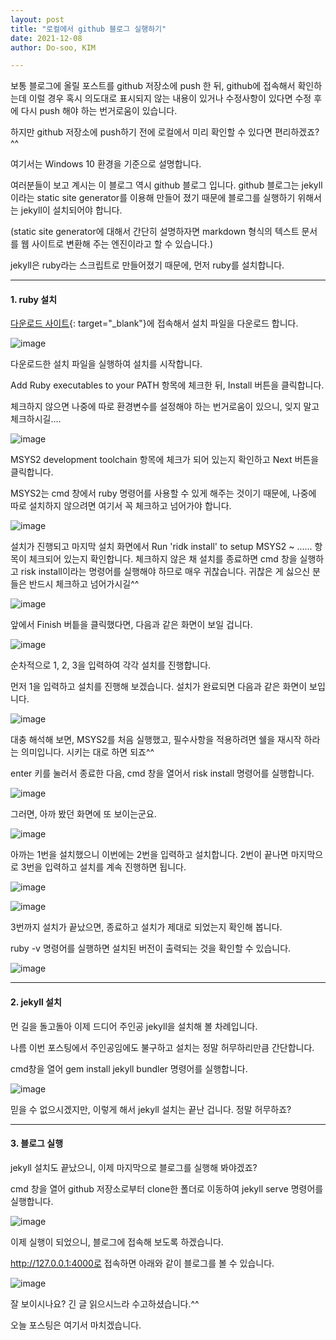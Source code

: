 ```yaml
---
layout: post
title: "로컬에서 github 블로그 실행하기"
date: 2021-12-08
author: Do-soo, KIM

---
```


보통 블로그에 올릴 포스트를 github 저장소에 push 한 뒤, github에 접속해서 확인하는데 이럴 경우 혹시 의도대로 표시되지 않는 내용이 있거나 수정사항이 있다면
수정 후에 다시 push 해야 하는 번거로움이 있습니다. 

하지만 github 저장소에 push하기 전에 로컬에서 미리 확인할 수 있다면 편리하겠죠?^^

여기서는 Windows 10 환경을 기준으로 설명합니다.



여러분들이 보고 계시는 이 블로그 역시 github 블로그 입니다. github 블로그는 jekyll 이라는 static site generator를 이용해 만들어 졌기 때문에 블로그를 실행하기 위해서는 jekyll이 설치되어야 합니다.

(static site generator에 대해서 간단히 설명하자면 markdown 형식의 텍스트 문서를 웹 사이트로 변환해 주는 엔진이라고 할 수 있습니다.)

jekyll은 ruby라는 스크립트로 만들어졌기 때문에, 먼저 ruby를 설치합니다.

---

#### 1. ruby 설치

[다운로드 사이트](https://rubyinstaller.org/downloads/){: target="_blank"}에 접속해서 설치 파일을 다운로드 합니다.

![image](https://user-images.githubusercontent.com/92565548/145144208-c187c6ea-0ea2-46b1-a39d-edef31481c98.png)

다운로드한 설치 파일을 실행하여 설치를 시작합니다.

Add Ruby executables to your PATH 항목에 체크한 뒤, Install 버튼을 클릭합니다.

체크하지 않으면 나중에 따로 환경변수를 설정해야 하는 번거로움이 있으니, 잊지 말고 체크하시길....

![image](https://user-images.githubusercontent.com/92565548/145144379-f2d3f32e-07b3-4998-995a-2f7be4391c43.png)


MSYS2 development toolchain 항목에 체크가 되어 있는지 확인하고 Next 버튼을 클릭합니다.

MSYS2는 cmd 창에서 ruby 명령어를 사용할 수 있게 해주는 것이기 때문에, 나중에 따로 설치하지 않으려면 여기서 꼭 체크하고 넘어가야 합니다.

![image](https://user-images.githubusercontent.com/92565548/145144598-9afe156e-f8c1-44f9-a812-333bd7980094.png)

설치가 진행되고 마지막 설치 화면에서 Run 'ridk install' to setup MSYS2 ~ ...... 항목이 체크되어 있는지 확인합니다. 체크하지 않은 채 설치를 종료하면 cmd 창을 실행하고 risk install이라는 명령어를 실행해야 하므로 매우 귀찮습니다. 귀찮은 게 싫으신 분들은 반드시 체크하고 넘어가시길^^

![image](https://user-images.githubusercontent.com/92565548/145145172-845e6408-9e87-4a07-bbd6-1dbc8b519e28.png)


앞에서 Finish 버틑을 클릭했다면, 다음과 같은 화면이 보일 겁니다.

![image](https://user-images.githubusercontent.com/92565548/145145385-1ab8f62c-5e3c-444a-95a1-ed5badbbccfb.png)

순차적으로 1, 2, 3을 입력하여 각각 설치를 진행합니다.

먼저 1을 입력하고 설치를 진행해 보겠습니다. 설치가 완료되면 다음과 같은 화면이 보입니다.

![image](https://user-images.githubusercontent.com/92565548/145145599-442f3764-f82b-4596-a41b-003988dce182.png)

대충 해석해 보면, MSYS2를 처음 실행했고, 필수사항을 적용하려면 쉘을 재시작 하라는 의미입니다.
시키는 대로 하면 되죠^^

enter 키를 눌러서 종료한 다음, cmd 창을 열어서 risk install 명령어를 실행합니다.

![image](https://user-images.githubusercontent.com/92565548/145145925-1ef9606c-7a47-409e-89af-7ad5bad3ee10.png)

그러면, 아까 봤던 화면에 또 보이는군요.

![image](https://user-images.githubusercontent.com/92565548/145146089-16c4a476-5ca0-43b1-8cd3-f8a315ba5325.png)

아까는 1번을 설치했으니 이번에는 2번을 입력하고 설치합니다. 2번이 끝나면 마지막으로 3번을 입력하고 설치를 계속 진행하면 됩니다.

![image](https://user-images.githubusercontent.com/92565548/145146141-51529d81-b342-4802-8bda-2c375e592ef3.png)

![image](https://user-images.githubusercontent.com/92565548/145146202-5a234bae-3848-4fad-8445-ed51f251dc3c.png)


3번까지 설치가 끝났으면, 종료하고 설치가 제대로 되었는지 확인해 봅니다.

ruby -v 명령어를 실행하면 설치된 버전이 출력되는 것을 확인할 수 있습니다.

![image](https://user-images.githubusercontent.com/92565548/145146476-8b82f06e-8227-4ae3-bf49-99eb0e8a0b6f.png)

---

#### 2. jekyll 설치

먼 길을 돌고돌아 이제 드디어 주인공 jekyll을 설치해 볼 차례입니다.

나름 이번 포스팅에서 주인공임에도 불구하고 설치는 정말 허무하리만큼 간단합니다.

cmd창을 열어 gem install jekyll bundler 명령어를 실행합니다.

![image](https://user-images.githubusercontent.com/92565548/145146766-231d20b9-543f-4791-b448-90c2292a939f.png)

믿을 수 없으시겠지만, 이렇게 해서 jekyll 설치는 끝난 겁니다. 정말 허무하죠?

---

#### 3. 블로그 실행

jekyll 설치도 끝났으니, 이제 마지막으로 블로그를 실행해 봐야겠죠?

cmd 창을 열어 github 저장소로부터 clone한 폴더로 이동하여 jekyll serve 명령어를 실행합니다.

![image](https://user-images.githubusercontent.com/92565548/145147138-4bff0160-0bb8-4f62-a075-eb8cad2ab647.png)

이제 실행이 되었으니, 블로그에 접속해 보도록 하겠습니다.

http://127.0.0.1:4000로 접속하면 아래와 같이 블로그를 볼 수 있습니다.

![image](https://user-images.githubusercontent.com/92565548/145147324-f9dbd791-bfcc-453e-ab71-8faf2937a7fc.png)

잘 보이시나요?
긴 글 읽으시느라 수고하셨습니다.^^

오늘 포스팅은 여기서 마치겠습니다.












